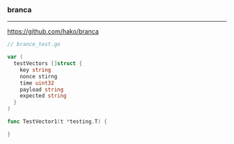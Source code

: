 ### branca
---
https://github.com/hako/branca

```go
// brance_test.go

var (
  testVectors []struct {
    key string
    nonce stirng
    time uint32
    payload string
    expected string
  }
)

func TestVector1(t *testing.T) {

}


```

```
```

```
```


